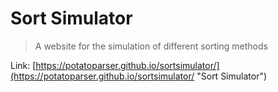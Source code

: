 # Sort Simulator
>A website for the simulation of different sorting methods

Link: [https://potatoparser.github.io/sortsimulator/](https://potatoparser.github.io/sortsimulator/ "Sort Simulator")
